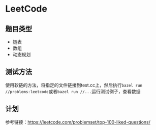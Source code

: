 # LeetCode

## 题目类型
* 链表
* 数组
* 动态规划

## 测试方法

使用软链的方法，将指定的文件链接到test.cc上，然后执行`bazel run //problems:leetcode`或者`bazel run //...`运行测试例子，查看数据


## 计划

参考链接：https://leetcode.com/problemset/top-100-liked-questions/